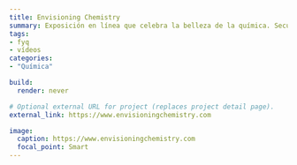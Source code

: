 ```yaml
---
title: Envisioning Chemistry
summary: Exposición en línea que celebra la belleza de la química. Secuela del proyecto [Beautiful Chemistry](https://www.beautifulchemistry.net/).
tags:
- fyq
- vídeos
categories:
- "Química"

build:
  render: never

# Optional external URL for project (replaces project detail page).
external_link: https://www.envisioningchemistry.com

image:
  caption: https://www.envisioningchemistry.com
  focal_point: Smart
---
```

